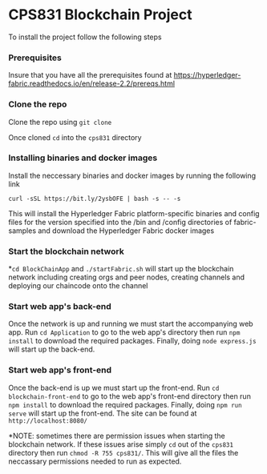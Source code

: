 # CPS831 Blockchain Project

To install the project follow the following steps

### Prerequisites

Insure that you have all the prerequisites found at https://hyperledger-fabric.readthedocs.io/en/release-2.2/prereqs.html

### Clone the repo

Clone the repo using `git clone`

Once cloned `cd` into the `cps831` directory

### Installing binaries and docker images

Install the neccessary binaries and docker images by running the following link

`curl -sSL https://bit.ly/2ysbOFE | bash -s -- -s`

This will install the Hyperledger Fabric platform-specific binaries and config files for the version specified into the /bin and /config directories of fabric-samples and download the Hyperledger Fabric docker images

### Start the blockchain network

\*`cd BlockChainApp` and `./startFabric.sh` will start up the blockchain network including creating orgs and peer nodes, creating channels and deploying our chaincode onto the channel

### Start web app's back-end

Once the network is up and running we must start the accompanying web app. Run `cd Application` to go to the web app's directory then run `npm install` to download the required packages. Finally, doing `node express.js` will start up the back-end.

### Start web app's front-end

Once the back-end is up we must start up the front-end. Run `cd blockchain-front-end` to go to the web app's front-end directory then run `npm install` to download the required packages. Finally, doing `npm run serve` will start up the front-end. The site can be found at `http://localhost:8080/`


*NOTE: sometimes there are permission issues when starting the blockchain network. If these issues arise simply `cd` out of the `cps831` directory then run `chmod -R 755 cps831/`. This will give all the files the neccassary permissions needed to run as expected.
